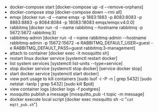 * docker-compose start [docker-compose up -d --remove-orphans]
* docker-compose stop [docker-compose down --rmi all]
* emqx [docker run -d --name emqx -p 1883:1883 -p 8083:8083 -p 8883:8883 -p 8084:8084 -p 18083:18083 emqx/emqx:v4.0.0]
* rabbitmq [docker run -d --name rabbitmq --hostname rabbitmq -p 5672:5672 rabbitmq:3]
* rabbitmq-admin [docker run -d --name rabbitmq-admin --hostname rabbitmq-admin -p 15672:15672 -e RABBITMQ_DEFAULT_USER=guest -e RABBITMQ_DEFAULT_PASS=guest rabbitmq:3-management]
* attach to container [docker exec -it mosquitto sh]
* restart linux docker service [systemctl restart docker]
* list system services [systemctl list-units --type=service]
* stop docker service [systemctl stop docker] [service docker stop]
* start docker service [systemctl start docker]
* view port usage to kill containers [sudo lsof -i -P -n | grep 5432] [sudo netstat -tanlp | grep 5432] [sudo kill $pid]
* view container logs [docker logs -f postgres]
* mosquitto publish a message [mosquitto_pub -t topic -m message]
* docker execute local script [docker exec mosquitto sh -c "`cat mqtt_pub.sh`"]